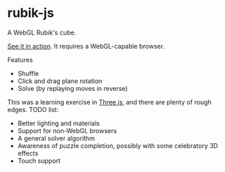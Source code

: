 # rubik-js
A WebGL Rubik's cube. 

[See it in action](https://numbergames.github.io/rubik-js/). It requires a WebGL-capable browser.

Features

 * Shuffle
 * Click and drag plane rotation
 * Solve (by replaying moves in reverse)

This was a learning exercise in [Three.js](http://threejs.org/), and there are plenty of rough edges. TODO list:

 * Better lighting and materials
 * Support for non-WebGL browsers
 * A general solver algorithm
 * Awareness of puzzle completion, possibly with some celebratory 3D effects
 * Touch support
